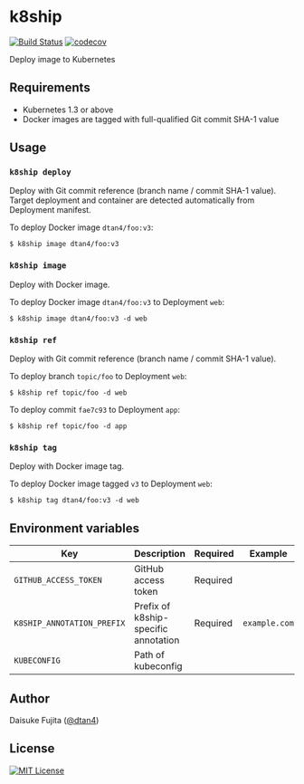 # k8ship

[![Build Status](https://travis-ci.org/dtan4/k8ship.svg?branch=master)](https://travis-ci.org/dtan4/k8ship)
[![codecov](https://codecov.io/gh/dtan4/k8ship/branch/master/graph/badge.svg)](https://codecov.io/gh/dtan4/k8ship)

Deploy image to Kubernetes

## Requirements

- Kubernetes 1.3 or above
- Docker images are tagged with full-qualified Git commit SHA-1 value

## Usage

### `k8ship deploy`

Deploy with Git commit reference (branch name / commit SHA-1 value).
Target deployment and container are detected automatically from Deployment manifest.

To deploy Docker image `dtan4/foo:v3`:

```sh-session
$ k8ship image dtan4/foo:v3
```

### `k8ship image`

Deploy with Docker image.

To deploy Docker image `dtan4/foo:v3` to Deployment `web`:

```sh-session
$ k8ship image dtan4/foo:v3 -d web
```

### `k8ship ref`

Deploy with Git commit reference (branch name / commit SHA-1 value).

To deploy branch `topic/foo` to Deployment `web`:

```sh-session
$ k8ship ref topic/foo -d web
```

To deploy commit `fae7c93` to Deployment `app`:

```sh-session
$ k8ship ref topic/foo -d app
```

### `k8ship tag`

Deploy with Docker image tag.

To deploy Docker image tagged `v3` to Deployment `web`:

```sh-session
$ k8ship tag dtan4/foo:v3 -d web
```

## Environment variables

|Key|Description|Required|Example|
|---|---|---|---|
|`GITHUB_ACCESS_TOKEN`|GitHub access token|Required||
|`K8SHIP_ANNOTATION_PREFIX`|Prefix of k8ship-specific annotation|Required|`example.com`|
|`KUBECONFIG`|Path of kubeconfig|||

## Author

Daisuke Fujita ([@dtan4](https://github.com/dtan4))

## License

[![MIT License](http://img.shields.io/badge/license-MIT-blue.svg?style=flat)](LICENSE)
